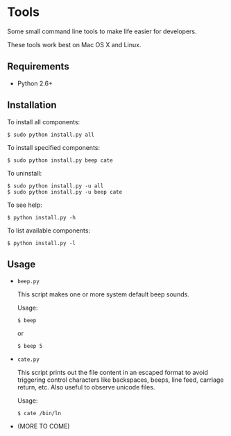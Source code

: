 Tools
=====

Some small command line tools to make life easier for developers.

These tools work best on Mac OS X and Linux.

Requirements
------------

* Python 2.6+

Installation
------------

To install all components:

    $ sudo python install.py all

To install specified components:

    $ sudo python install.py beep cate

To uninstall:

    $ sudo python install.py -u all
    $ sudo python install.py -u beep cate

To see help:

    $ python install.py -h

To list available components:

    $ python install.py -l

Usage
-----

* `beep.py`
  
  This script makes one or more system default beep sounds.
  
  Usage:
  
      $ beep
  
  or
  
      $ beep 5

* `cate.py`
  
  This script prints out the file content in an escaped format to avoid triggering control characters like backspaces, beeps, line feed, carriage return, etc. Also useful to observe unicode files.
  
  Usage:
  
      $ cate /bin/ln

* (MORE TO COME)
